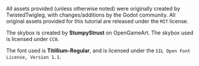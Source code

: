 All assets provided (unless otherwise noted) were originally created by TwistedTwigleg, with changes/additions by the Godot community. All original assets provided for this tutorial are released under the `MIT` license.

The skybox is created by **StumpyStrust** on OpenGameArt. The skybox used is licensed under `CC0`.

The font used is **Titillium-Regular**, and is licensed under the `SIL Open Font License, Version 1.1`.